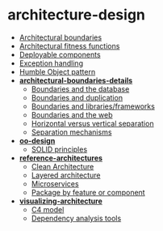 <!-- generated by markdown-notes-tree -->

# architecture-design

<!-- optional markdown-notes-tree directory description starts here -->

<!-- optional markdown-notes-tree directory description ends here -->

-   [Architectural boundaries](Architectural-boundaries.md)
-   [Architectural fitness functions](Architectural-fitness-functions.md)
-   [Deployable components](Deployable-components.md)
-   [Exception handling](Exception-handling.md)
-   [Humble Object pattern](Humble-Object-pattern.md)
-   [**architectural-boundaries-details**](architectural-boundaries-details/README.md)
    -   [Boundaries and the database](architectural-boundaries-details/Boundaries-database.md)
    -   [Boundaries and duplication](architectural-boundaries-details/Boundaries-duplication.md)
    -   [Boundaries and libraries/frameworks](architectural-boundaries-details/Boundaries-libraries-frameworks.md)
    -   [Boundaries and the web](architectural-boundaries-details/Boundaries-web.md)
    -   [Horizontal versus vertical separation](architectural-boundaries-details/Horizontal-vertical-separation.md)
    -   [Separation mechanisms](architectural-boundaries-details/Separation-mechanisms.md)
-   [**oo-design**](oo-design/README.md)
    -   [SOLID principles](oo-design/SOLID-principles.md)
-   [**reference-architectures**](reference-architectures/README.md)
    -   [Clean Architecture](reference-architectures/Clean-Architecture.md)
    -   [Layered architecture](reference-architectures/Layered-architecture.md)
    -   [Microservices](reference-architectures/Microservices.md)
    -   [Package by feature or component](reference-architectures/Package-by-feature-or-component.md)
-   [**visualizing-architecture**](visualizing-architecture/README.md)
    -   [C4 model](visualizing-architecture/C4-model.md)
    -   [Dependency analysis tools](visualizing-architecture/Dependency-analysis-tools.md)
